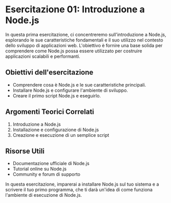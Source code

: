 # Esercitazione 01: Introduzione a Node.js

In questa prima esercitazione, ci concentreremo sull'introduzione a Node.js, esplorando le sue caratteristiche fondamentali e il suo utilizzo nel contesto dello sviluppo di applicazioni web. L'obiettivo è fornire una base solida per comprendere come Node.js possa essere utilizzato per costruire applicazioni scalabili e performanti.

## Obiettivi dell'esercitazione
- Comprendere cosa è Node.js e le sue caratteristiche principali.
- Installare Node.js e configurare l'ambiente di sviluppo.
- Creare il primo script Node.js e eseguirlo.

## Argomenti Teorici Correlati
1. Introduzione a Node.js
2. Installazione e configurazione di Node.js
3. Creazione e esecuzione di un semplice script

## Risorse Utili
- Documentazione ufficiale di Node.js
- Tutorial online su Node.js
- Community e forum di supporto

In questa esercitazione, imparerai a installare Node.js sul tuo sistema e a scrivere il tuo primo programma, che ti darà un'idea di come funziona l'ambiente di esecuzione di Node.js.